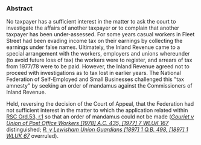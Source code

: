 ### Abstract

No taxpayer has a sufficient interest in the matter to ask the court to investigate the affairs of another taxpayer or to complain that another taxpayer has been under-assessed. For some years casual workers in Fleet Street had been evading income tax on their earnings by collecting the earnings under false names. Ultimately, the Inland Revenue came to a special arrangement with the workers, employers and unions whereunder (to avoid future loss of tax) the workers were to register, and arrears of tax from 1977/78 were to be paid. However, the Inland Revenue agreed not to proceed with investigations as to tax lost in earlier years. The National Federation of Self-Employed and Small Businesses challenged this "tax amnesty" by seeking an order of mandamus against the Commissioners of Inland Revenue.

Held, reversing the decision of the Court of Appeal, that the Federation had not sufficient interest in the matter to which the application related within [RSC Ord.53, r.1](https://uk.westlaw.com/Document/I94D860C0E4AB11DA9407CBB86AE37856/View/FullText.html?originationContext=document&transitionType=DocumentItem&ppcid=ce397bbb050849a2a737bc5b3faba73b&contextData=(sc.Default)) so that an order of mandamus could not be made (_[Gouriet v Union of Post Office Workers [1978] A.C. 435, [1977] 7 WLUK 167](https://uk.westlaw.com/Document/IB2E8CE30E42711DA8FC2A0F0355337E9/View/FullText.html?originationContext=document&transitionType=DocumentItem&ppcid=ce397bbb050849a2a737bc5b3faba73b&contextData=(sc.Default))_ distinguished; _[R. v Lewisham Union Guardians [1897] 1 Q.B. 498, [1897] 1 WLUK 67](https://uk.westlaw.com/Document/I55B48690E42811DA8FC2A0F0355337E9/View/FullText.html?originationContext=document&transitionType=DocumentItem&ppcid=ce397bbb050849a2a737bc5b3faba73b&contextData=(sc.Default))_ overruled).